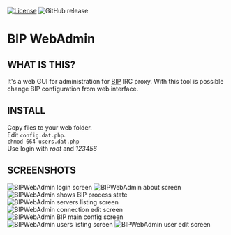 [![License](https://img.shields.io/github/license/MekDrop/bip-webadmin.svg?maxAge=2592000)](license.txt) ![GitHub release](https://img.shields.io/github/release/MekDrop/bip-webadmin.svg?maxAge=2592000)
# BIP WebAdmin

## WHAT IS THIS?
It's a web GUI for administration for [BIP](http://bip.milkypond.org/) IRC proxy. With this tool is possible change BIP configuration from web interface.

## INSTALL
Copy files to your web folder. <br />
Edit `config.dat.php`. <br />
`chmod 664 users.dat.php`<br />
Use login with *root* and *123456*

## SCREENSHOTS
![BIPWebAdmin login screen](https://raw.github.com/MekDrop/BIP-WebAdmin/master/.screenshots/login.png)
![BIPWebAdmin about screen](https://raw.github.com/MekDrop/BIP-WebAdmin/master/.screenshots/about.png)
![BIPWebAdmin shows BIP process state](https://raw.github.com/MekDrop/BIP-WebAdmin/master/.screenshots/bip%20proxy%20state.png)
![BIPWebAdmin servers listing screen](https://raw.github.com/MekDrop/BIP-WebAdmin/master/.screenshots/servers.png)
![BIPWebAdmin connection edit screen](https://raw.github.com/MekDrop/BIP-WebAdmin/master/.screenshots/connection%20edit.png)
![BIPWebAdmin BIP main config screen](https://raw.github.com/MekDrop/BIP-WebAdmin/master/.screenshots/system%20config.png)
![BIPWebAdmin users listing screen](https://raw.github.com/MekDrop/BIP-WebAdmin/master/.screenshots/users.png)
![BIPWebAdmin user edit screen](https://raw.github.com/MekDrop/BIP-WebAdmin/master/.screenshots/user%20edit.png)
